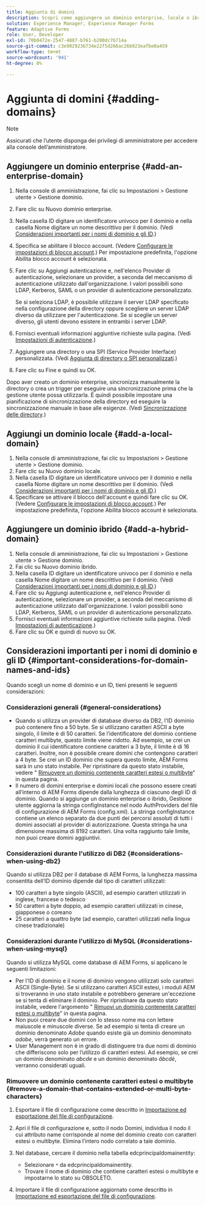 ```yaml
---
title: Aggiunta di domini
description: Scopri come aggiungere un dominio enterprise, locale o ibrido utilizzando le impostazioni di Gestione dominio e le considerazioni generali per i nomi di dominio e gli ID.
solution: Experience Manager, Experience Manager Forms
feature: Adaptive Forms
role: User, Developer
exl-id: 70b0472e-2547-4887-b761-b200dc7b714a
source-git-commit: c3e9029236734e22f5d266ac26b923eafbe0a459
workflow-type: tm+mt
source-wordcount: '941'
ht-degree: 0%

---
```


# Aggiunta di domini {#adding-domains}

>[!NOTE]
> 
> Assicurati che l’utente disponga dei privilegi di amministratore per accedere alla console dell’amministratore.

## Aggiungere un dominio enterprise {#add-an-enterprise-domain}

1. Nella console di amministrazione, fai clic su Impostazioni > Gestione utente > Gestione dominio.
1. Fare clic su Nuovo dominio enterprise.
1. Nella casella ID digitare un identificatore univoco per il dominio e nella casella Nome digitare un nome descrittivo per il dominio. (Vedi [Considerazioni importanti per i nomi di dominio e gli ID](adding-domains.md#important-considerations-for-domain-names-and-ids).)
1. Specifica se abilitare il blocco account. (Vedere [Configurare le impostazioni di blocco account](/help/forms/using/admin-help/configure-account-locking-settings.md#configure-account-locking-settings).) Per impostazione predefinita, l&#39;opzione Abilita blocco account è selezionata.
1. Fare clic su Aggiungi autenticazione e, nell&#39;elenco Provider di autenticazione, selezionare un provider, a seconda del meccanismo di autenticazione utilizzato dall&#39;organizzazione. I valori possibili sono LDAP, Kerberos, SAML o un provider di autenticazione personalizzato.

   Se si seleziona LDAP, è possibile utilizzare il server LDAP specificato nella configurazione della directory oppure scegliere un server LDAP diverso da utilizzare per l&#39;autenticazione. Se si sceglie un server diverso, gli utenti devono esistere in entrambi i server LDAP.

1. Fornisci eventuali informazioni aggiuntive richieste sulla pagina. (Vedi [Impostazioni di autenticazione](/help/forms/using/admin-help/configuring-authentication-providers.md#authentication-settings).)
1. Aggiungere una directory o una SPI (Service Provider Interface) personalizzata. (Vedi [Aggiunta di directory o SPI personalizzati](/help/forms/using/admin-help/configuring-directories.md#adding-directories-or-custom-spis).)
1. Fare clic su Fine e quindi su OK.

Dopo aver creato un dominio enterprise, sincronizza manualmente la directory o crea un trigger per eseguire una sincronizzazione prima che la gestione utente possa utilizzarla. È quindi possibile impostare una pianificazione di sincronizzazione della directory ed eseguire la sincronizzazione manuale in base alle esigenze. (Vedi [Sincronizzazione delle directory](/help/forms/using/admin-help/synchronizing-directories.md#synchronizing-directories).)

## Aggiungi un dominio locale {#add-a-local-domain}

1. Nella console di amministrazione, fai clic su Impostazioni > Gestione utente > Gestione dominio.
1. Fare clic su Nuovo dominio locale.
1. Nella casella ID digitare un identificatore univoco per il dominio e nella casella Nome digitare un nome descrittivo per il dominio. (Vedi [Considerazioni importanti per i nomi di dominio e gli ID](adding-domains.md#important-considerations-for-domain-names-and-ids).)
1. Specificare se attivare il blocco dell&#39;account e quindi fare clic su OK. (Vedere [Configurare le impostazioni di blocco account](/help/forms/using/admin-help/configure-account-locking-settings.md#configure-account-locking-settings).) Per impostazione predefinita, l&#39;opzione Abilita blocco account è selezionata.

## Aggiungere un dominio ibrido {#add-a-hybrid-domain}

1. Nella console di amministrazione, fai clic su Impostazioni > Gestione utente > Gestione dominio.
1. Fai clic su Nuovo dominio ibrido.
1. Nella casella ID digitare un identificatore univoco per il dominio e nella casella Nome digitare un nome descrittivo per il dominio. (Vedi [Considerazioni importanti per i nomi di dominio e gli ID](adding-domains.md#important-considerations-for-domain-names-and-ids).)
1. Fare clic su Aggiungi autenticazione e, nell&#39;elenco Provider di autenticazione, selezionare un provider, a seconda del meccanismo di autenticazione utilizzato dall&#39;organizzazione. I valori possibili sono LDAP, Kerberos, SAML o un provider di autenticazione personalizzato.
1. Fornisci eventuali informazioni aggiuntive richieste sulla pagina. (Vedi [Impostazioni di autenticazione](/help/forms/using/admin-help/configuring-authentication-providers.md#authentication-settings).)
1. Fare clic su OK e quindi di nuovo su OK.

## Considerazioni importanti per i nomi di dominio e gli ID {#important-considerations-for-domain-names-and-ids}

Quando scegli un nome di dominio e un ID, tieni presenti le seguenti considerazioni:

### Considerazioni generali {#general-considerations}

* Quando si utilizza un provider di database diverso da DB2, l&#39;ID dominio può contenere fino a 50 byte. Se si utilizzano caratteri ASCII a byte singolo, il limite è di 50 caratteri. Se l’identificatore del dominio contiene caratteri multibyte, questo limite viene ridotto. Ad esempio, se crei un dominio il cui identificatore contiene caratteri a 3 byte, il limite è di 16 caratteri. Inoltre, non è possibile creare domini che contengono caratteri a 4 byte. Se crei un ID dominio che supera questo limite, AEM Forms sarà in uno stato instabile. Per ripristinare da questo stato instabile, vedere &quot; [Rimuovere un dominio contenente caratteri estesi o multibyte](adding-domains.md#remove-a-domain-that-contains-extended-or-multi-byte-characters)&quot; in questa pagina.
* Il numero di domini enterprise e domini locali che possono essere creati all’interno di AEM Forms dipende dalla lunghezza di ciascuno degli ID di dominio. Quando si aggiunge un dominio enterprise o ibrido, Gestione utente aggiorna la stringa configInstance nel nodo AuthProviders del file di configurazione di AEM Forms (config.xml). La stringa configInstance contiene un elenco separato da due punti dei percorsi assoluti di tutti i domini associati al provider di autorizzazione. Questa stringa ha una dimensione massima di 8192 caratteri. Una volta raggiunto tale limite, non puoi creare domini aggiuntivi.

### Considerazioni durante l&#39;utilizzo di DB2 {#considerations-when-using-db2}

Quando si utilizza DB2 per il database di AEM Forms, la lunghezza massima consentita dell’ID dominio dipende dal tipo di caratteri utilizzati:

* 100 caratteri a byte singolo (ASCII), ad esempio caratteri utilizzati in inglese, francese o tedesco
* 50 caratteri a byte doppio, ad esempio caratteri utilizzati in cinese, giapponese o coreano
* 25 caratteri a quattro byte (ad esempio, caratteri utilizzati nella lingua cinese tradizionale)

### Considerazioni durante l&#39;utilizzo di MySQL {#considerations-when-using-mysql}

Quando si utilizza MySQL come database di AEM Forms, si applicano le seguenti limitazioni:

* Per l&#39;ID di dominio e il nome di dominio vengono utilizzati solo caratteri ASCII (Single-Byte). Se si utilizzano caratteri ASCII estesi, i moduli AEM si troveranno in uno stato instabile e potrebbero generare un&#39;eccezione se si tenta di eliminare il dominio. Per ripristinare da questo stato instabile, vedere l&#39;argomento &quot; [Rimuovi un dominio contenente caratteri estesi o multibyte](adding-domains.md#remove-a-domain-that-contains-extended-or-multi-byte-characters)&quot; in questa pagina.
* Non puoi creare due domini con lo stesso nome ma con lettere maiuscole e minuscole diverse. Se ad esempio si tenta di creare un dominio denominato *Adobe* quando esiste già un dominio denominato *adobe*, verrà generato un errore.
* User Management non è in grado di distinguere tra due nomi di dominio che differiscono solo per l’utilizzo di caratteri estesi. Ad esempio, se crei un dominio denominato *abcde* e un dominio denominato *âbcdè*, verranno considerati uguali.

### Rimuovere un dominio contenente caratteri estesi o multibyte {#remove-a-domain-that-contains-extended-or-multi-byte-characters}

1. Esportare il file di configurazione come descritto in [Importazione ed esportazione del file di configurazione](/help/forms/using/admin-help/importing-exporting-configuration-file.md#importing-and-exporting-the-configuration-file).
1. Apri il file di configurazione e, sotto il nodo Domini, individua il nodo il cui attributo name corrisponde al nome del dominio creato con caratteri estesi o multibyte. Elimina l’intero nodo correlato a tale dominio.
1. Nel database, cercare il dominio nella tabella edcprincipaldomainentity:

   * Selezionare `*` da edcprincipaldomainentity.
   * Trovare il nome di dominio che contiene caratteri estesi o multibyte e impostarne lo stato su OBSOLETO.

1. Importare il file di configurazione aggiornato come descritto in [Importazione ed esportazione del file di configurazione](/help/forms/using/admin-help/importing-exporting-configuration-file.md#importing-and-exporting-the-configuration-file).
